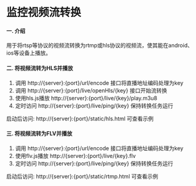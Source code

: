 # 监控视频流转换

#### 一. 介绍
用于将rtsp等协议的视频流转换为rtmp或hls协议的视频流，使其能在android、ios等设备上播放。  

#### 二. 将视频流转为HLS并播放

1.  调用 http://{server}:{port}/url/encode 接口将直播地址编码处理为key
2.  调用 http://{server}:{port}/live/openHls/{key} 接口开始流转换
3.  使用hls.js播放 http://{server}:{port}/live/{key}/play.m3u8
4.  定时访问 http://{server}:{port}/live/ping/{key} 保持转换任务运行

启动后访问:  http://{server}:{port}/static/hls.html  可查看示例

#### 三. 将视频流转为FLV并播放

1.  调用 http://{server}:{port}/url/encode 接口将直播地址编码处理为key
3.  使用flv.js播放 http://{server}:{port}/live/{key}.flv
3.  定时访问 http://{server}:{port}/live/ping/{key} 保持转换任务运行

启动后访问:  http://{server}:{port}/static/rtmp.html  可查看示例




